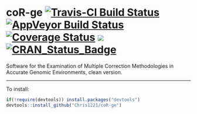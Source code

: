 # coR-ge [![Travis-CI Build Status](https://travis-ci.org/Chris1221/coR-ge.svg?branch=master)](https://travis-ci.org/Chris1221/coR-ge) [![AppVeyor Build Status](https://ci.appveyor.com/api/projects/status/github/Chris1221/coR-ge?branch=master&svg=true)](https://ci.appveyor.com/project/Chris1221/coR-ge) [![Coverage Status](https://img.shields.io/codecov/c/github/Chris1221/coR-ge/master.svg)](https://codecov.io/github/Chris1221/coR-ge?branch=master) ![](http://cranlogs-dev.r-pkg.org/badges/coRge) [![CRAN_Status_Badge](http://www.r-pkg.org/badges/version/coRge)](https://cran.r-project.org/package=coRge)

Software for the Examination of Multiple Correction Methodologies in Accurate Genomic Environments, clean version. 

------------------------------

To install:

```R
if(!require(devtools)) install.packages("devtools")
devtools::install_github("Chris1221/coR-ge")
```

